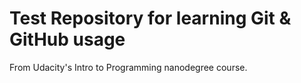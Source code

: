 # Test Repository for learning Git & GitHub usage

From Udacity's Intro to Programming nanodegree course.
